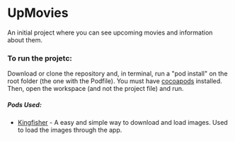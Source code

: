 # UpMovies
An initial project where you can see upcoming movies and information about them. 

### To run the projetc:
Download or clone the repository and, in terminal, run a "pod install" on the root folder (the one with the Podfile).
You must have [cocoapods](https://cocoapods.org) installed. Then, open the workspace (and not the project file) and run.



##### Pods Used:
- [Kingfisher](https://github.com/onevcat/Kingfisher) - A easy and simple way to download and load images. Used to load the images through the app.
